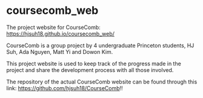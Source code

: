 # coursecomb_web
The project website for CourseComb: https://hjsuh18.github.io/coursecomb_web/

CourseComb is a group project by 4 undergraduate Princeton students, HJ Suh, Ada Nguyen, Matt Yi and Dowon Kim.

This project website is used to keep track of the progress made in the project and share the development process with all those involved. 

The repository of the actual CourseComb website can be found through this link: https://github.com/hjsuh18/CourseComb!!
